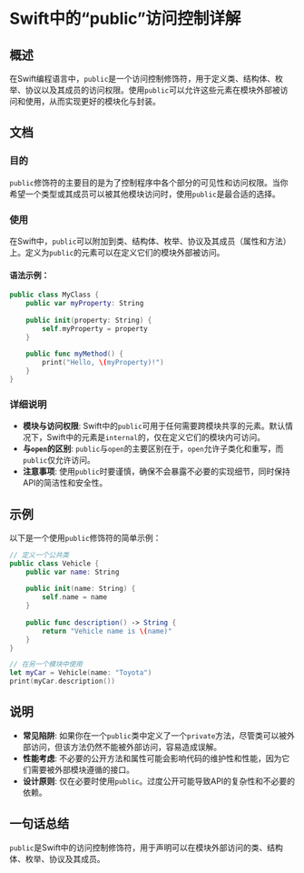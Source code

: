 <!--
Meta Description: # Swift中的“public”访问控制详解 ## 概述 在Swift编程语言中，`public`是一个访问控制修饰符，用于定义类、结构体、枚举、协议以及其成员的访问权限。使用`public`可以允许这些元素在模块外部被访问和使用，从而实现更好的模块化与封装。 ## 文档 ### 目的 `publ...
Meta Keywords: public, name, string, 结构体, myproperty
-->

# Swift中的“public”访问控制详解

## 概述
在Swift编程语言中，`public`是一个访问控制修饰符，用于定义类、结构体、枚举、协议以及其成员的访问权限。使用`public`可以允许这些元素在模块外部被访问和使用，从而实现更好的模块化与封装。

## 文档
### 目的
`public`修饰符的主要目的是为了控制程序中各个部分的可见性和访问权限。当你希望一个类型或其成员可以被其他模块访问时，使用`public`是最合适的选择。

### 使用
在Swift中，`public`可以附加到类、结构体、枚举、协议及其成员（属性和方法）上。定义为`public`的元素可以在定义它们的模块外部被访问。

#### 语法示例：
```swift
public class MyClass {
    public var myProperty: String
    
    public init(property: String) {
        self.myProperty = property
    }
    
    public func myMethod() {
        print("Hello, \(myProperty)!")
    }
}
```

### 详细说明
- **模块与访问权限**: Swift中的`public`可用于任何需要跨模块共享的元素。默认情况下，Swift中的元素是`internal`的，仅在定义它们的模块内可访问。
- **与`open`的区别**: `public`与`open`的主要区别在于，`open`允许子类化和重写，而`public`仅允许访问。
- **注意事项**: 使用`public`时要谨慎，确保不会暴露不必要的实现细节，同时保持API的简洁性和安全性。

## 示例
以下是一个使用`public`修饰符的简单示例：

```swift
// 定义一个公共类
public class Vehicle {
    public var name: String
    
    public init(name: String) {
        self.name = name
    }
    
    public func description() -> String {
        return "Vehicle name is \(name)"
    }
}

// 在另一个模块中使用
let myCar = Vehicle(name: "Toyota")
print(myCar.description())
```

## 说明
- **常见陷阱**: 如果你在一个`public`类中定义了一个`private`方法，尽管类可以被外部访问，但该方法仍然不能被外部访问，容易造成误解。
- **性能考虑**: 不必要的公开方法和属性可能会影响代码的维护性和性能，因为它们需要被外部模块遵循的接口。
- **设计原则**: 仅在必要时使用`public`。过度公开可能导致API的复杂性和不必要的依赖。

## 一句话总结
`public`是Swift中的访问控制修饰符，用于声明可以在模块外部访问的类、结构体、枚举、协议及其成员。